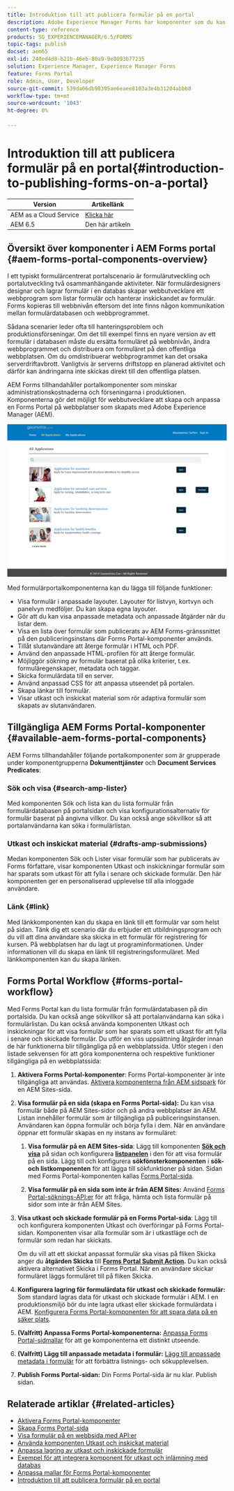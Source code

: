 ```yaml
---
title: Introduktion till att publicera formulär på en portal
description: Adobe Experience Manager Forms har komponenter som du kan använda för att skapa din Forms Portal. I den här artikeln beskrivs de tillgängliga komponenterna i Forms Portal.
content-type: reference
products: SG_EXPERIENCEMANAGER/6.5/FORMS
topic-tags: publish
docset: aem65
exl-id: 240ed4d8-b21b-46eb-80a9-9e8093b77235
solution: Experience Manager, Experience Manager Forms
feature: Forms Portal
role: Admin, User, Developer
source-git-commit: 539da06db98395ae6eaee8103a3e4b31204abbb8
workflow-type: tm+mt
source-wordcount: '1043'
ht-degree: 0%

---
```


# Introduktion till att publicera formulär på en portal{#introduction-to-publishing-forms-on-a-portal}

| Version | Artikellänk |
| -------- | ---------------------------- |
| AEM as a Cloud Service | [Klicka här](https://experienceleague.adobe.com/docs/experience-manager-cloud-service/content/forms/adaptive-forms-authoring/authoring-adaptive-forms-foundation-components/configure-forms-portal.html?lang=sv-SE) |
| AEM 6.5 | Den här artikeln |


## Översikt över komponenter i AEM Forms portal {#aem-forms-portal-components-overview}

I ett typiskt formulärcentrerat portalscenario är formulärutveckling och portalutveckling två osammanhängande aktiviteter. När formulärdesigners designar och lagrar formulär i en databas skapar webbutvecklare ett webbprogram som listar formulär och hanterar inskickandet av formulär. Forms kopieras till webbnivån eftersom det inte finns någon kommunikation mellan formulärdatabasen och webbprogrammet.

Sådana scenarier leder ofta till hanteringsproblem och produktionsförseningar. Om det till exempel finns en nyare version av ett formulär i databasen måste du ersätta formuläret på webbnivån, ändra webbprogrammet och distribuera om formuläret på den offentliga webbplatsen. Om du omdistribuerar webbprogrammet kan det orsaka serverdriftavbrott. Vanligtvis är serverns driftstopp en planerad aktivitet och därför kan ändringarna inte skickas direkt till den offentliga platsen.

AEM Forms tillhandahåller portalkomponenter som minskar administrationskostnaderna och förseningarna i produktionen. Komponenterna gör det möjligt för webbutvecklare att skapa och anpassa en Forms Portal på webbplatser som skapats med Adobe Experience Manager (AEM).

![AEM Forms-portal](assets/aem-forms-portal.png)

Med formulärportalkomponenterna kan du lägga till följande funktioner:

* Visa formulär i anpassade layouter. Layouter för listvyn, kortvyn och panelvyn medföljer. Du kan skapa egna layouter.
* Gör att du kan visa anpassade metadata och anpassade åtgärder när du listar dem.
* Visa en lista över formulär som publicerats av AEM Forms-gränssnittet på den publiceringsinstans där Forms Portal-komponenter används.
* Tillåt slutanvändare att återge formulär i HTML och PDF.
* Använd den anpassade HTML-profilen för att återge formulär.
* Möjliggör sökning av formulär baserat på olika kriterier, t.ex. formuläregenskaper, metadata och taggar.
* Skicka formulärdata till en server.
* Använd anpassad CSS för att anpassa utseendet på portalen.
* Skapa länkar till formulär.
* Visar utkast och inskickat material som rör adaptiva formulär som skapats av slutanvändaren.

## Tillgängliga AEM Forms Portal-komponenter {#available-aem-forms-portal-components}

AEM Forms tillhandahåller följande portalkomponenter som är grupperade under komponentgrupperna **Dokumenttjänster** och **Document Services Predicates**:

### Sök och visa {#search-amp-lister}

Med komponenten Sök och lista kan du lista formulär från formulärdatabasen på portalsidan och visa konfigurationsalternativ för formulär baserat på angivna villkor. Du kan också ange sökvillkor så att portalanvändarna kan söka i formulärlistan.

### Utkast och inskickat material {#drafts-amp-submissions}

Medan komponenten Sök och Lister visar formulär som har publicerats av Forms författare, visar komponenten Utkast och inskickningar formulär som har sparats som utkast för att fylla i senare och skickade formulär. Den här komponenten ger en personaliserad upplevelse till alla inloggade användare.

### Länk {#link}

Med länkkomponenten kan du skapa en länk till ett formulär var som helst på sidan. Tänk dig ett scenario där du erbjuder ett utbildningsprogram och du vill att dina användare ska skicka in ett formulär för registrering för kursen. På webbplatsen har du lagt ut programinformationen. Under informationen vill du skapa en länk till registreringsformuläret. Med länkkomponenten kan du skapa länken.

## Forms Portal Workflow {#forms-portal-workflow}

Med Forms Portal kan du lista formulär från formulärdatabasen på din portalsida. Du kan också ange sökvillkor så att portalanvändarna kan söka i formulärlistan. Du kan också använda komponenten Utkast och inskickningar för att visa formulär som har sparats som ett utkast för att fylla i senare och skickade formulär. Du utför en viss uppsättning åtgärder innan de här funktionerna blir tillgängliga på en webbplatssida. Utför stegen i den listade sekvensen för att göra komponenterna och respektive funktioner tillgängliga på en webbplatssida:

1. **Aktivera Forms Portal-komponenter**: Forms Portal-komponenter är inte tillgängliga att användas. [Aktivera komponenterna från AEM sidspark](/help/forms/using/enabling-forms-portal-components.md) för en AEM Sites-sida.
1. **Visa formulär på en sida (skapa en Forms Portal-sida):** Du kan visa formulär både på AEM Sites-sidor och på andra webbplatser än AEM. Listan innehåller formulär som är tillgängliga på publiceringsinstansen. Användaren kan öppna formulär och börja fylla i dem. När en användare öppnar ett formulär skapas en ny instans av formuläret:

   1. **Visa formulär på en AEM Sites-sida**: Lägg till komponenten **[Sök och visa](../../forms/using/creating-form-portal-page.md)** på sidan och konfigurera **[listpanelen](../../forms/using/creating-form-portal-page.md#p-list-pane-p)** i den för att visa formulär på en sida. Lägg till och konfigurera **sökfönsterkomponenten** i **sök- och listkomponenten** för att lägga till sökfunktioner på sidan. Sidan med Forms Portal-komponenten kallas [Forms Portal-sida](../../forms/using/creating-form-portal-page.md).

   1. **Visa formulär på en sida som inte är från AEM Sites:** Använd [Forms Portal-söknings-API:er](/help/forms/using/listing-forms-webpage-using-apis.md) för att fråga, hämta och lista formulär på sidor som inte är från AEM Sites.

1. **Visa utkast och skickade formulär på en Forms Portal-sida**: Lägg till och konfigurera komponenten Utkast och överföringar på Forms Portal-sidan. Komponenten visar alla formulär som är i utkastläge och de formulär som redan har skickats.

   Om du vill att ett skickat anpassat formulär ska visas på fliken Skicka anger du **åtgärden Skicka** till **[Forms Portal Submit Action](configuring-submit-actions.md).** Du kan också aktivera alternativet Skicka i Forms Portal. När en användare skickar formuläret läggs formuläret till på fliken Skicka.

1. **Konfigurera lagring för formulärdata för utkast och skickade formulär:** Som standard lagras data för utkast och skickade formulär i AEM. I en produktionsmiljö bör du inte lagra utkast eller skickade formulärdata i AEM. [Konfigurera Forms Portal-komponenten för att spara data på en säker plats](../../forms/using/draft-submission-component.md#customizing-the-storage).
1. **(Valfritt) Anpassa Forms Portal-komponenterna:** [Anpassa Forms Portal-sidmallar](../../forms/using/customizing-templates-forms-portal-components.md) för att ge komponenterna ett distinkt utseende.
1. **(Valfritt) Lägg till anpassade metadata i formulär:** [Lägg till anpassade metadata i formulär](../../forms/using/customizing-templates-forms-portal-components.md) för att förbättra listnings- och sökupplevelsen.
1. **Publish Forms Portal-sidan:** Din Forms Portal-sida är nu klar. Publish sidan.

## Relaterade artiklar {#related-articles}

* [Aktivera Forms Portal-komponenter](/help/forms/using/enabling-forms-portal-components.md)
* [Skapa Forms Portal-sida](../../forms/using/creating-form-portal-page.md)
* [Visa formulär på en webbsida med API:er](/help/forms/using/listing-forms-webpage-using-apis.md)
* [Använda komponenten Utkast och inskickat material](../../forms/using/draft-submission-component.md)
* [Anpassa lagring av utkast och inskickade formulär](../../forms/using/draft-submission-component.md#customizing-the-storage)
* [Exempel för att integrera komponent för utkast och inlämning med databas](integrate-draft-submission-database.md)
* [Anpassa mallar för Forms Portal-komponenter](../../forms/using/customizing-templates-forms-portal-components.md)
* [Introduktion till att publicera formulär på en portal](../../forms/using/introduction-publishing-forms.md)
